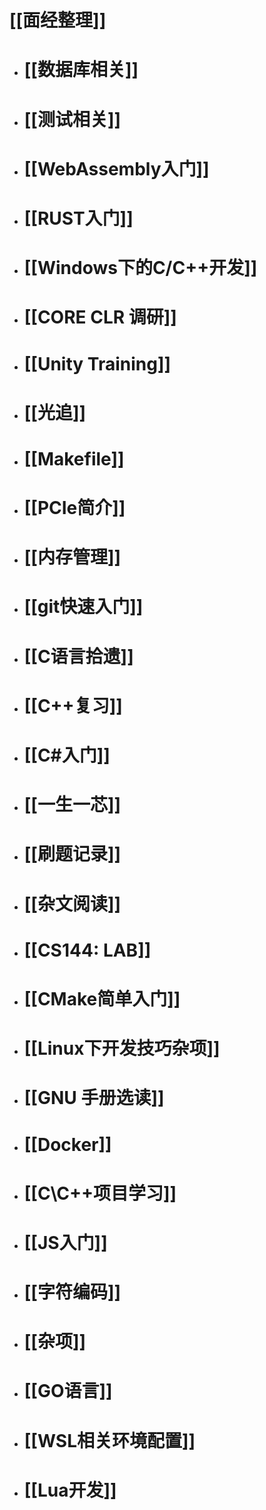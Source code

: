 # [[面经整理]]
- # [[数据库相关]]
- # [[测试相关]]
- # [[WebAssembly入门]]
- # [[RUST入门]]
- # [[Windows下的C/C++开发]]
- # [[CORE CLR 调研]]
- # [[Unity Training]]
- # [[光追]]
- # [[Makefile]]
- # [[PCIe简介]]
- # [[内存管理]]
- # [[git快速入门]]
- # [[C语言拾遗]]
- # [[C++复习]]
- # [[C#入门]]
- # [[一生一芯]]
- # [[刷题记录]]
- # [[杂文阅读]]
- # [[CS144: LAB]]
- # [[CMake简单入门]]
- # [[Linux下开发技巧杂项]]
- # [[GNU 手册选读]]
- # [[Docker]]
- # [[C\C++项目学习]]
- # [[JS入门]]
- # [[字符编码]]
- # [[杂项]]
- # [[GO语言]]
- # [[WSL相关环境配置]]
- # [[Lua开发]]